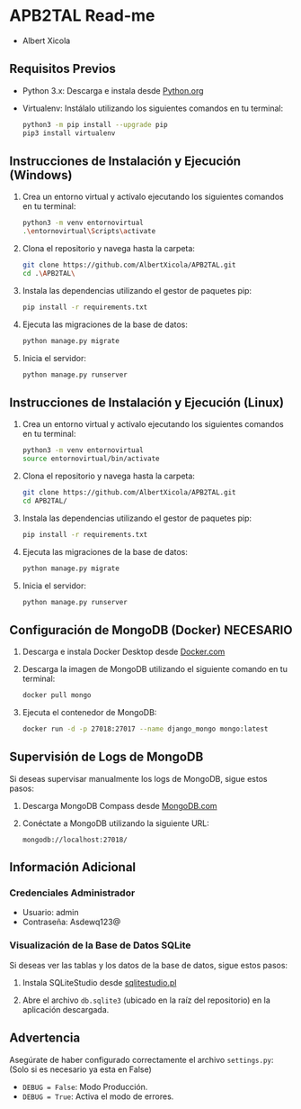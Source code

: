 # APB2TAL Read-me

- Albert Xicola

## Requisitos Previos

- Python 3.x: Descarga e instala desde [Python.org](https://www.python.org/downloads/)
- Virtualenv: Instálalo utilizando los siguientes comandos en tu terminal:

    ```bash
    python3 -m pip install --upgrade pip
    pip3 install virtualenv
    ```

## Instrucciones de Instalación y Ejecución (Windows)

1. Crea un entorno virtual y actívalo ejecutando los siguientes comandos en tu terminal:

    ```bash
    python3 -m venv entornovirtual
    .\entornovirtual\Scripts\activate
    ```

2. Clona el repositorio y navega hasta la carpeta:

    ```bash
    git clone https://github.com/AlbertXicola/APB2TAL.git
    cd .\APB2TAL\
    ```

3. Instala las dependencias utilizando el gestor de paquetes pip:

    ```bash
    pip install -r requirements.txt
    ```

4. Ejecuta las migraciones de la base de datos:

    ```bash
    python manage.py migrate
    ```

5. Inicia el servidor:

    ```bash
    python manage.py runserver
    ```

## Instrucciones de Instalación y Ejecución (Linux)

1. Crea un entorno virtual y actívalo ejecutando los siguientes comandos en tu terminal:

    ```bash
    python3 -m venv entornovirtual
    source entornovirtual/bin/activate
    ```

2. Clona el repositorio y navega hasta la carpeta:

    ```bash
    git clone https://github.com/AlbertXicola/APB2TAL.git
    cd APB2TAL/
    ```

3. Instala las dependencias utilizando el gestor de paquetes pip:

    ```bash
    pip install -r requirements.txt
    ```

4. Ejecuta las migraciones de la base de datos:

    ```bash
    python manage.py migrate
    ```

5. Inicia el servidor:

    ```bash
    python manage.py runserver
    ```

## Configuración de MongoDB (Docker) NECESARIO

1. Descarga e instala Docker Desktop desde [Docker.com](https://docs.docker.com/desktop/install/windows-install/)

2. Descarga la imagen de MongoDB utilizando el siguiente comando en tu terminal:

    ```bash
    docker pull mongo
    ```

3. Ejecuta el contenedor de MongoDB:

    ```bash
    docker run -d -p 27018:27017 --name django_mongo mongo:latest
    ```

## Supervisión de Logs de MongoDB

Si deseas supervisar manualmente los logs de MongoDB, sigue estos pasos:

1. Descarga MongoDB Compass desde [MongoDB.com](https://www.mongodb.com/try/download/shell)

2. Conéctate a MongoDB utilizando la siguiente URL:

    ```
    mongodb://localhost:27018/
    ```

## Información Adicional

### Credenciales Administrador

- Usuario: admin
- Contraseña: Asdewq123@

### Visualización de la Base de Datos SQLite

Si deseas ver las tablas y los datos de la base de datos, sigue estos pasos:

1. Instala SQLiteStudio desde [sqlitestudio.pl](https://sqlitestudio.pl/)

2. Abre el archivo `db.sqlite3` (ubicado en la raíz del repositorio) en la aplicación descargada.

## Advertencia

Asegúrate de haber configurado correctamente el archivo `settings.py`: 
(Solo si es necesario ya esta en False)

- `DEBUG = False`:    Modo Producción.
- `DEBUG = True`:     Activa el modo de errores.
